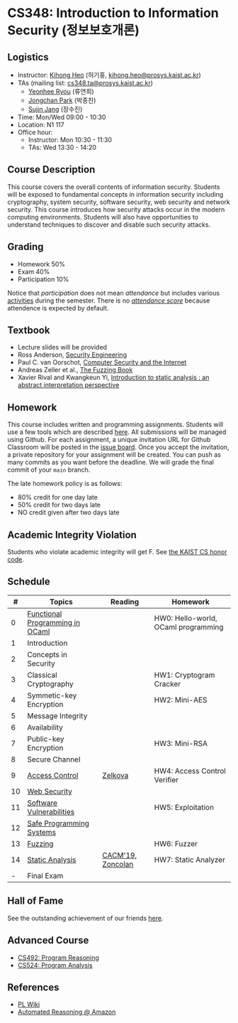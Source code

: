 # CS348: Introduction to Information Security (정보보호개론)

## Logistics
- Instructor: [Kihong Heo](https://kihongheo.kaist.ac.kr) (허기홍, kihong.heo@prosys.kaist.ac.kr)
- TAs (mailing list: cs348.ta@prosys.kaist.ac.kr)
  - [Yeonhee Ryou](https://yeonhee-ryou.github.io) (류연희)
  - [Jongchan Park](https://kaist-jongchanpark.github.io) (박종찬)
  - [Sujin Jang](https://sujin0529.github.io) (장수진)
- Time: Mon/Wed 09:00 - 10:30
- Location: N1 117
- Office hour:
  - Instructor: Mon 10:30 - 11:30
  - TAs: Wed 13:30 - 14:20

## Course Description
This course covers the overall contents of information security. Students will be exposed
to fundamental concepts in information security including cryptography, system security,
software security, web security and network security. This course introduces how security
attacks occur in the modern computing environments. Students will also have opportunities
to understand techniques to discover and disable such security attacks.

## Grading
- Homework 50%
- Exam 40%
- Participation 10%

Notice that *participation* does not mean *attendance* but includes various [activities](hof.md) during the semester.
There is no [*attendance score*](https://prosys.kaist.ac.kr/attendance/) because attendence is expected by default.


## Textbook
- Lecture slides will be provided
- Ross Anderson, [Security Engineering](https://www.cl.cam.ac.uk/~rja14/book.html)
- Paul C. van Oorschot, [Computer Security and the Internet](https://people.scs.carleton.ca/~paulv/toolsjewels.html)
- Andreas Zeller et al., [The Fuzzing Book](https://www.fuzzingbook.org)
- Xavier Rival and Kwangkeun Yi, [Introduction to static analysis : an abstract interpretation perspective](https://library.kaist.ac.kr/search/ctlgSearch/posesn/view.do?bibctrlno=910257&se=b0&ty=B&_csrf=419dcd43-c1b9-4a69-82da-35f631b8777c)

## Homework
This course includes written and programming assignments.
Students will use a few tools which are described [here](TOOL.md).
All submissions will be managed using Github.
For each assignment, a unique invitation URL for Github Classroom will be posted in the [issue board](../../issues).
Once you accept the invitation, a private repository for your assignment will be created.
You can push as many commits as you want before the deadline. We will grade the final commit of your `main` branch.

The late homework policy is as follows:
- 80% credit for one day late
- 50% credit for two days late
- NO credit given after two days late

## Academic Integrity Violation
Students who violate academic integrity will get F. See [the KAIST CS honor code](https://docs.google.com/forms/d/e/1FAIpQLSdSn63tEvq6R0G6n3Cz7jKX16RWvDy2giBKm8EVJtQHUBJoDA/viewform).

## Schedule
|#|Topics|Reading|Homework|
|-|------|-------|--------|
|0|[Functional Programming in OCaml](slides/lecture0.pdf)||HW0: Hello-world, OCaml programming|
|1|Introduction||
|2|Concepts in Security||
|3|Classical Cryptography||HW1: Cryptogram Cracker|
|4|Symmetic-key Encryption||HW2: Mini-AES|
|5|Message Integrity|||
|6|Availability|||
|7|Public-key Encryption||HW3: Mini-RSA|
|8|Secure Channel||
|9|[Access Control](slides/lecture14.pdf)|[Zelkova](https://www.amazon.science/blog/a-billion-smt-queries-a-day)|HW4: Access Control Verifier|
|10|[Web Security](slides/lecture15.pdf)|||
|11|[Software Vulnerabilities](slides/lecture16.pdf)||HW5: Exploitation|
|12|[Safe Programming Systems](slides/lecture17.pdf)|||
|13|[Fuzzing](slides/lecture18.pdf)||HW6: Fuzzer|
|14|[Static Analysis](slides/lecture19.pdf)|[CACM'19](https://cacm.acm.org/magazines/2019/8/238344-scaling-static-analyses-at-facebook/fulltext?mobile=false), [Zoncolan](https://engineering.fb.com/2019/08/15/security/zoncolan/)|HW7: Static Analyzer|
|-|Final Exam||

## Hall of Fame
See the outstanding achievement of our friends [here](hof.md).

## Advanced Course
- [CS492: Program Reasoning](https://github.com/prosyslab-classroom/cs492-program-reasoning)
- [CS524: Program Analysis](https://github.com/prosyslab-classroom/cs524-program-analysis)

## References
- [PL Wiki](https://github.com/prosyslab/pl-wiki/wiki)
- [Automated Reasoning @ Amazon](https://www.amazon.science/blog/?q=&f0=0000017d-6ba3-ddaa-a97d-efa3e2ed0000&s=0&expandedFilters=Research%2520area%2CTag%2CConference%2CAuthor%2CDate%2C)
